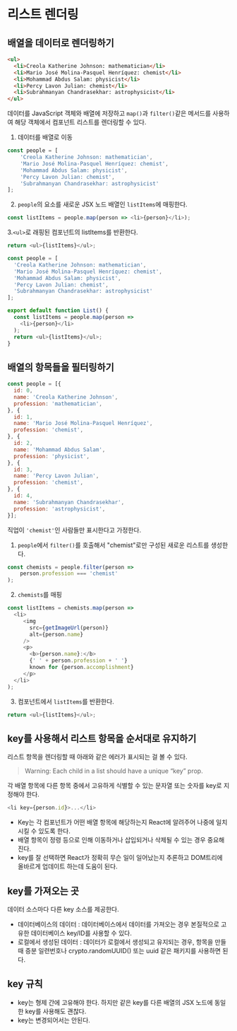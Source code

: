 # 리스트 렌더링

## 배열을 데이터로 렌더링하기
```html
<ul>
  <li>Creola Katherine Johnson: mathematician</li>
  <li>Mario José Molina-Pasquel Henríquez: chemist</li>
  <li>Mohammad Abdus Salam: physicist</li>
  <li>Percy Lavon Julian: chemist</li>
  <li>Subrahmanyan Chandrasekhar: astrophysicist</li>
</ul>
```
데이터를 JavaScript 객체와 배열에 저장하고 `map()`과 `filter()`같은 메서드를 사용하여 해당 객체에서 컴포넌트 리스트를 렌더링할 수 있다.

1. 데이터를 배열로 이동
```javascript
const people = [
    'Creola Katherine Johnson: mathematician',
    'Mario José Molina-Pasquel Henríquez: chemist',
    'Mohammad Abdus Salam: physicist',
    'Percy Lavon Julian: chemist',
    'Subrahmanyan Chandrasekhar: astrophysicist'
];
```

2. `people`의 요소를 새로운 JSX 노드 배열인 `listItems`에 매핑한다.
```javascript
const listItems = people.map(person => <li>{person}</li>);
```

3.`<ul>`로 래핑된 컴포넌트의 listItems를 반환한다.
```javascript
return <ul>{listItems}</ul>;
```

```javascript
const people = [
  'Creola Katherine Johnson: mathematician',
  'Mario José Molina-Pasquel Henríquez: chemist',
  'Mohammad Abdus Salam: physicist',
  'Percy Lavon Julian: chemist',
  'Subrahmanyan Chandrasekhar: astrophysicist'
];

export default function List() {
  const listItems = people.map(person =>
    <li>{person}</li>
  );
  return <ul>{listItems}</ul>;
}
```

## 배열의 항목들을 필터링하기
```javascript
const people = [{
  id: 0,
  name: 'Creola Katherine Johnson',
  profession: 'mathematician',
}, {
  id: 1,
  name: 'Mario José Molina-Pasquel Henríquez',
  profession: 'chemist',
}, {
  id: 2,
  name: 'Mohammad Abdus Salam',
  profession: 'physicist',
}, {
  id: 3,
  name: 'Percy Lavon Julian',
  profession: 'chemist',
}, {
  id: 4,
  name: 'Subrahmanyan Chandrasekhar',
  profession: 'astrophysicist',
}];
```
직업이 `'chemist'`인 사람들만 표시한다고 가정한다.

1. `people`에서 `filter()`를 호출해서 "chemist"로만 구성된 새로운 리스트를 생성한다.
```javascript
const chemists = people.filter(person => 
    person.profession === 'chemist'
);
```

2. `chemists`를 매핑
```javascript
const listItems = chemists.map(person =>
  <li>
     <img
       src={getImageUrl(person)}
       alt={person.name}
     />
     <p>
       <b>{person.name}:</b>
       {' ' + person.profession + ' '}
       known for {person.accomplishment}
     </p>
  </li>
);
```

3. 컴포넌트에서 `listItems`를 반환한다.
```javascript
return <ul>{listItems}</ul>;
```

## key를 사용해서 리스트 항목을 순서대로 유지하기
리스트 항목을 렌더링할 때 아래와 같은 에러가 표시되는 걸 볼 수 있다.  
> Warning: Each child in a list should have a unique “key” prop.

각 배열 항목에 다른 항목 중에서 고유하게 식별할 수 있는 문자열 또는 숫자를 key로 지정해야 한다.
```javascript
<li key={person.id}>...</li>
```

- Key는 각 컴포넌트가 어떤 배열 항목에 해당하는지 React에 알려주어 나중에 일치시킬 수 있도록 한다.  
- 배열 항목이 정령 등으로 인해 이동하거나 삽입되거나 삭제될 수 있는 경우 중요해진다.
- key를 잘 선택하면 React가 정확히 무슨 일이 일어났는지 추론하고 DOM트리에 올바르게 업데이트 하는데 도움이 된다.

## key를 가져오는 곳
데이터 소스마다 다른 key 소스를 제공한다.
- 데이터베이스의 데이터 : 데이터베이스에서 데이터를 가져오는 경우 본질적으로 고유한 데이터베이스 key/ID를 사용할 수 있다.
- 로컬에서 생성된 데이터 : 데이터가 로컬에서 생성되고 유지되는 경우, 항목을 만들 때 증분 일련번호나  crypto.randomUUID() 또는 uuid 같은 패키지를 사용하면 된다.

## key 규칙
- key는 형제 간에 고유해야 한다. 하지만 같은 key를 다른 배열의 JSX 노드에 동일한 key를 사용해도 괜찮다.
- key는 변경되어서는 안된다.
